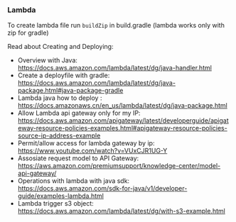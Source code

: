 ### Lambda
To create lambda file run `buildZip` in build.gradle (lambda works only with zip for gradle)

Read about Creating and Deploying:
* Overview with Java: https://docs.aws.amazon.com/lambda/latest/dg/java-handler.html
* Create a deployfile with gradle: https://docs.aws.amazon.com/lambda/latest/dg/java-package.html#java-package-gradle
* Lambda java how to deploy : https://docs.amazonaws.cn/en_us/lambda/latest/dg/java-package.html
* Allow Lambda api gateway only for my IP: https://docs.aws.amazon.com/apigateway/latest/developerguide/apigateway-resource-policies-examples.html#apigateway-resource-policies-source-ip-address-example
* Permit/allow access for lambda gateway by ip: https://www.youtube.com/watch?v=VUxCJR1UG-Y
* Assosiate request model to API Gateway: https://aws.amazon.com/premiumsupport/knowledge-center/model-api-gateway/
* Operations with lambda with java sdk: https://docs.aws.amazon.com/sdk-for-java/v1/developer-guide/examples-lambda.html
* Lambda trigger s3 object: https://docs.aws.amazon.com/lambda/latest/dg/with-s3-example.html